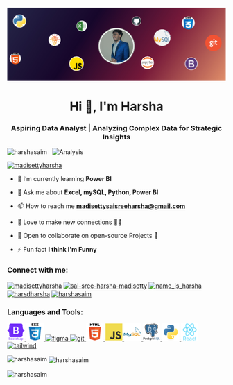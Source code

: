 [![MasterHead](https://github.com/HarshaSaiM/HarshaSaiM/blob/328ad37a4d7f1844d61aa355d22083fc311acdc2/Harsha%20Cover%20Page.png)]()
<h1 align="center">Hi 👋, I'm Harsha</h1>
<h3 align="center">Aspiring Data Analyst | Analyzing Complex Data for Strategic Insights</h3>
<img align="right" alt="Analysis" width="400" src="https://cdn.dribbble.com/users/8619169/screenshots/16116886/media/a63d64bcccad878cb9dfdb9a9f6b6416.gif">

<p align="left"> <img src="https://komarev.com/ghpvc/?username=harshasaim&label=Profile%20views&color=0e75b6&style=flat" alt="harshasaim" /> </p>

<p align="left"> <a href="https://twitter.com/madisettyharsha" target="blank"><img src="https://img.shields.io/twitter/follow/madisettyharsha?logo=twitter&style=for-the-badge" alt="madisettyharsha" /></a> </p>

- 🌱 I’m currently learning **Power BI**

- 💬 Ask me about **Excel, mySQL, Python, Power BI**

- 📫 How to reach me **madisettysaisreeharsha@gmail.com**

- 🤗 Love to make new connections 👫🐥

- 👯 Open to collaborate on open-source Projects 🤗

- ⚡ Fun fact **I think I'm Funny**

<h3 align="left">Connect with me:</h3>
<p align="left">
<a href="https://twitter.com/madisettyharsha" target="blank"><img align="center" src="https://raw.githubusercontent.com/rahuldkjain/github-profile-readme-generator/master/src/images/icons/Social/twitter.svg" alt="madisettyharsha" height="30" width="40" /></a>
<a href="https://linkedin.com/in/sai-sree-harsha-madisetty" target="blank"><img align="center" src="https://raw.githubusercontent.com/rahuldkjain/github-profile-readme-generator/master/src/images/icons/Social/linked-in-alt.svg" alt="sai-sree-harsha-madisetty" height="30" width="40" /></a>
<a href="https://instagram.com/name_is__harsha_ target="blank"><img align="center" src="https://raw.githubusercontent.com/rahuldkjain/github-profile-readme-generator/master/src/images/icons/Social/instagram.svg" alt="name_is_harsha" height="30" width="40" /></a>
<a href="https://www.hackerrank.com/harsdharsha" target="blank"><img align="center" src="https://raw.githubusercontent.com/rahuldkjain/github-profile-readme-generator/master/src/images/icons/Social/hackerrank.svg" alt="harsdharsha" height="30" width="40" /></a>
<a href="https://www.leetcode.com/harshasaim" target="blank"><img align="center" src="https://raw.githubusercontent.com/rahuldkjain/github-profile-readme-generator/master/src/images/icons/Social/leet-code.svg" alt="harshasaim" height="30" width="40" /></a>
</p>

<h3 align="left">Languages and Tools:</h3>
<p align="left"> <a href="https://getbootstrap.com" target="_blank" rel="noreferrer"> <img src="https://raw.githubusercontent.com/devicons/devicon/master/icons/bootstrap/bootstrap-plain-wordmark.svg" alt="bootstrap" width="40" height="40"/> </a> <a href="https://www.w3schools.com/css/" target="_blank" rel="noreferrer"> <img src="https://raw.githubusercontent.com/devicons/devicon/master/icons/css3/css3-original-wordmark.svg" alt="css3" width="40" height="40"/> </a> <a href="https://www.figma.com/" target="_blank" rel="noreferrer"> <img src="https://www.vectorlogo.zone/logos/figma/figma-icon.svg" alt="figma" width="40" height="40"/> </a> <a href="https://git-scm.com/" target="_blank" rel="noreferrer"> <img src="https://www.vectorlogo.zone/logos/git-scm/git-scm-icon.svg" alt="git" width="40" height="40"/> </a> <a href="https://www.w3.org/html/" target="_blank" rel="noreferrer"> <img src="https://raw.githubusercontent.com/devicons/devicon/master/icons/html5/html5-original-wordmark.svg" alt="html5" width="40" height="40"/> </a> <a href="https://developer.mozilla.org/en-US/docs/Web/JavaScript" target="_blank" rel="noreferrer"> <img src="https://raw.githubusercontent.com/devicons/devicon/master/icons/javascript/javascript-original.svg" alt="javascript" width="40" height="40"/> </a> <a href="https://www.mysql.com/" target="_blank" rel="noreferrer"> <img src="https://raw.githubusercontent.com/devicons/devicon/master/icons/mysql/mysql-original-wordmark.svg" alt="mysql" width="40" height="40"/> </a> <a href="https://www.postgresql.org" target="_blank" rel="noreferrer"> <img src="https://raw.githubusercontent.com/devicons/devicon/master/icons/postgresql/postgresql-original-wordmark.svg" alt="postgresql" width="40" height="40"/> </a> <a href="https://www.python.org" target="_blank" rel="noreferrer"> <img src="https://raw.githubusercontent.com/devicons/devicon/master/icons/python/python-original.svg" alt="python" width="40" height="40"/> </a> <a href="https://reactjs.org/" target="_blank" rel="noreferrer"> <img src="https://raw.githubusercontent.com/devicons/devicon/master/icons/react/react-original-wordmark.svg" alt="react" width="40" height="40"/> </a> <a href="https://tailwindcss.com/" target="_blank" rel="noreferrer"> <img src="https://www.vectorlogo.zone/logos/tailwindcss/tailwindcss-icon.svg" alt="tailwind" width="40" height="40"/> </a> </p>

<p><img align="left" src="https://github-readme-stats.vercel.app/api/top-langs?username=harshasaim&show_icons=true&locale=en&layout=compact" alt="harshasaim" /></p>

<p>&nbsp;<img align="center" src="https://github-readme-stats.vercel.app/api?username=harshasaim&show_icons=true&locale=en" alt="harshasaim" /></p>

<p><img align="center" src="https://github-readme-streak-stats.herokuapp.com/?user=harshasaim&" alt="harshasaim" /></p>
